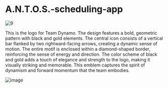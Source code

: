 # A.N.T.O.S.-scheduling-app
![9](https://github.com/user-attachments/assets/00ec6a4e-1463-44d9-8a12-a2c9a564eeac)



This is the logo for Team Dynamo. The design features a bold, geometric pattern with black and gold elements. The central icon consists of a vertical bar flanked by two rightward-facing arrows, creating a dynamic sense of motion. The entire motif is enclosed within a diamond-shaped border, reinforcing the sense of energy and direction. The color scheme of black and gold adds a touch of elegance and strength to the logo, making it visually striking and memorable. This emblem captures the spirit of dynamism and forward momentum that the team embodies.


![image](https://github.com/user-attachments/assets/fd464a24-67e4-436e-b5e2-cac13258e06c)


